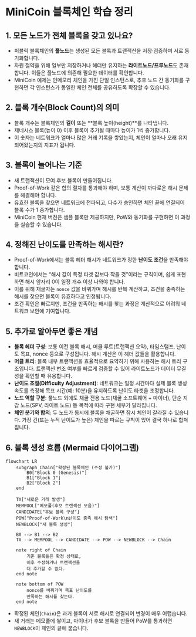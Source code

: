 # MiniCoin 블록체인 학습 정리

## 1. 모든 노드가 전체 블록을 갖고 있나요?
- 퍼블릭 블록체인의 **풀노드**는 생성된 모든 블록과 트랜잭션을 저장·검증하며 서로 동기화합니다.
- 자원 절약을 위해 일부만 저장하거나 헤더만 유지하는 **라이트노드/프루노드**도 존재합니다. 이들은 풀노드에 의존해 필요한 데이터를 확인합니다.
- MiniCoin 예제는 인메모리 체인을 가진 단일 인스턴스로, 추후 노드 간 동기화를 구현하면 각 인스턴스가 동일한 체인 전체를 공유하도록 확장할 수 있습니다.

## 2. 블록 개수(Block Count)의 의미
- 블록 개수는 블록체인의 **길이** 또는 **블록 높이(height)**를 나타냅니다.
- 제네시스 블록(높이 0) 이후 블록이 추가될 때마다 높이가 1씩 증가합니다.
- 이 숫자는 네트워크가 얼마나 많은 거래 기록을 쌓았는지, 체인이 얼마나 오래 유지되어왔는지의 지표가 됩니다.

## 3. 블록이 늘어나는 기준
- 새 트랜잭션이 모여 후보 블록이 만들어집니다.
- Proof-of-Work 같은 합의 절차를 통과해야 하며, 보통 계산이 까다로운 해시 문제를 해결해야 합니다.
- 유효한 블록을 찾으면 네트워크에 전파되고, 다수가 승인하면 체인 끝에 연결되어 블록 수가 1 증가합니다.
- MiniCoin 현재 버전은 샘플 블록만 제공하지만, PoW와 동기화를 구현하면 이 과정을 실습할 수 있습니다.

## 4. 정해진 난이도를 만족하는 해시란?
- Proof-of-Work에서는 블록 헤더 해시가 네트워크가 정한 **난이도 조건**을 만족해야 합니다.
- 비트코인에서는 “해시 값이 특정 타겟 값보다 작을 것”이라는 규칙이며, 쉽게 표현하면 해시 앞자리 0이 일정 개수 이상 나와야 합니다.
- 이를 위해 채굴자는 `nonce` 값을 바꿔가며 해시를 반복 계산하고, 조건을 충족하는 해시를 찾으면 블록이 유효하다고 인정됩니다.
- 조건 확인은 빠르지만, 조건을 만족하는 해시를 찾는 과정은 계산적으로 어려워 네트워크 보안에 기여합니다.

## 5. 추가로 알아두면 좋은 개념
- **블록 헤더 구성**: 보통 이전 블록 해시, 머클 루트(트랜잭션 요약), 타임스탬프, 난이도 목표, nonce 등으로 구성됩니다. 해시 계산은 이 헤더 값들을 활용합니다.
- **머클 트리**: 블록 내부 트랜잭션을 효율적으로 요약하기 위해 사용하는 해시 트리 구조입니다. 트랜잭션 변조 여부를 빠르게 검증할 수 있어 라이트노드가 데이터 무결성을 확인할 때 유용합니다.
- **난이도 조절(Difficulty Adjustment)**: 네트워크는 일정 시간마다 실제 블록 생성 속도를 측정해 목표 시간(예: 10분)을 유지하도록 난이도 타겟을 조정합니다.
- **노드 역할 구분**: 풀노드 외에도 채굴 전용 노드(채굴 소프트웨어 + 마이너), 단순 지갑 노드(SPV, 라이트 노드) 등 목적에 따라 구현 세부가 달라집니다.
- **체인 분기와 합의**: 두 노드가 동시에 블록을 채굴하면 잠시 체인이 갈라질 수 있습니다. 가장 긴(또는 누적 난이도가 높은) 체인을 따르는 규칙이 있어 결국 하나로 합쳐집니다.

## 6. 블록 생성 흐름 (Mermaid 다이어그램)

```mermaid
flowchart LR
    subgraph Chain["확정된 블록체인 (수정 불가)"]
        B0["Block 0 (Genesis)"]
        B1["Block 1"]
        B2["Block 2"]
    end

    TX["새로운 거래 발생"]
    MEMPOOL["메모풀(후보 트랜잭션 모음)"]
    CANDIDATE["후보 블록 구성"]
    POW["Proof-of-Work\n난이도 충족 해시 탐색"]
    NEWBLOCK["새 블록 생성"]

    B0 --> B1 --> B2
    TX --> MEMPOOL --> CANDIDATE --> POW --> NEWBLOCK --> Chain

    note right of Chain
        기존 블록들은 확정 상태로,
        이후 수정하거나 트랜잭션을
        더 추가할 수 없다.
    end note

    note bottom of POW
        nonce를 바꿔가며 목표 난이도를
        만족하는 해시를 찾는다.
    end note
```

- 확정된 체인(`Chain`)은 과거 블록이 서로 해시로 연결되어 변경이 매우 어렵습니다.
- 새 거래는 메모풀에 쌓이고, 마이너가 후보 블록을 만들어 PoW를 통과하면 `NEWBLOCK`이 체인의 끝에 붙습니다.
